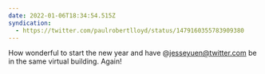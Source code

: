 ```yaml
---
date: 2022-01-06T18:34:54.515Z
syndication:
  - https://twitter.com/paulrobertlloyd/status/1479160355783909380
---
```


How wonderful to start the new year and have @jesseyuen@twitter.com be in the same virtual building. Again!
